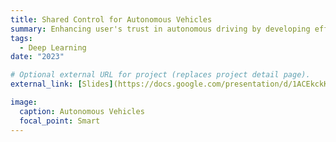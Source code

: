 ```yaml
---
title: Shared Control for Autonomous Vehicles 
summary: Enhancing user's trust in autonomous driving by developing efficient and user friendly human machine interface that predicts the user's intention and prompts for handback.
tags: 
  - Deep Learning
date: "2023"

# Optional external URL for project (replaces project detail page).
external_link: [Slides](https://docs.google.com/presentation/d/1ACEkckK0Mq7e5bqHpRlUfEOYmnppmpK4/edit?usp=sharing&ouid=109852507372496738952&rtpof=true&sd=true)

image:
  caption: Autonomous Vehicles
  focal_point: Smart
---
```

